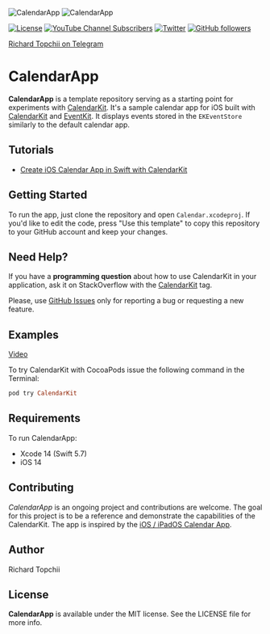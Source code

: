 ![CalendarApp](https://user-images.githubusercontent.com/8013017/117589582-193feb80-b133-11eb-80ed-1b72b69f7006.png#gh-light-mode-only)
![CalendarApp](https://user-images.githubusercontent.com/8013017/146282505-368018e9-a93d-41af-8869-b3b53651dc93.png#gh-dark-mode-only)

[![License](https://img.shields.io/github/license/richardtop/calendarkit)](https://swiftpackageindex.com/richardtop/CalendarKit)
[![YouTube Channel Subscribers](https://img.shields.io/youtube/channel/subscribers/UCx1gvWpy5zjOd7yZyDwmXEA?style=social)](https://www.youtube.com/channel/UCx1gvWpy5zjOd7yZyDwmXEA?sub_confirmation=1)
[![Twitter](https://img.shields.io/twitter/follow/richardtop_ios?style=social)](https://twitter.com/richardtop_ios)
[![GitHub followers](https://img.shields.io/github/followers/richardtop?style=social)](https://github.com/richardtop)


[Richard Topchii on Telegram](https://t.me/richardtop)

# CalendarApp

**CalendarApp** is a template repository serving as a starting point for experiments with [CalendarKit](https://github.com/richardtop/CalendarKit). It's a sample calendar app for iOS built with [CalendarKit](https://github.com/richardtop/CalendarKit) and [EventKit](https://developer.apple.com/documentation/eventkit). It displays events stored in the `EKEventStore` similarly to the default calendar app.

## Tutorials
- [Create iOS Calendar App in Swift with CalendarKit](https://www.youtube.com/watch?v=cJ63-_z1qg8)

## Getting Started
To run the app, just clone the repository and open `Calendar.xcodeproj`. If you'd like to edit the code, press "Use this template" to copy this repository to your GitHub account and keep your changes.

## Need Help?
If you have a **programming question** about how to use CalendarKit in your application, ask it on StackOverflow with the [CalendarKit](https://stackoverflow.com/questions/tagged/calendarkit) tag.

Please, use [GitHub Issues](https://github.com/richardtop/CalendarKit/issues) only for reporting a bug or requesting a new feature.


## Examples
[Video](https://www.youtube.com/watch?v=Fi-Qqp9BaAs)

To try CalendarKit with CocoaPods issue the following command in the Terminal:
```ruby
pod try CalendarKit
```

## Requirements

To run CalendarApp:

- Xcode 14 (Swift 5.7)
- iOS 14

## Contributing

*CalendarApp* is an ongoing project and contributions are welcome. The goal for this project is to be a reference and demonstrate the capabilities of the CalendarKit. The app is inspired by the [iOS / iPadOS Calendar App](https://apps.apple.com/us/app/calendar/id1108185179).

## Author

Richard Topchii


## License

**CalendarApp** is available under the MIT license. See the LICENSE file for more info.
